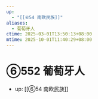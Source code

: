 ```yaml
---
up:
  - "[[⑥54 南欧民族]]"
aliases:
  - 葡萄牙人
ctime: 2025-03-01T13:50:13+08:00
mtime: 2025-10-01T11:40:29+08:00
---
```


# ⑥552 葡萄牙人

- up: [[⑥54 南欧民族]]
